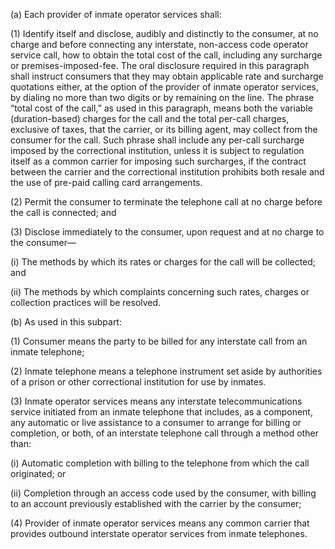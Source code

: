(a) Each provider of inmate operator services shall:

(1) Identify itself and disclose, audibly and distinctly to the consumer, at no charge and before connecting any interstate, non-access code operator service call, how to obtain the total cost of the call, including any surcharge or premises-imposed-fee. The oral disclosure required in this paragraph shall instruct consumers that they may obtain applicable rate and surcharge quotations either, at the option of the provider of inmate operator services, by dialing no more than two digits or by remaining on the line. The phrase “total cost of the call,” as used in this paragraph, means both the variable (duration-based) charges for the call and the total per-call charges, exclusive of taxes, that the carrier, or its billing agent, may collect from the consumer for the call. Such phrase shall include any per-call surcharge imposed by the correctional institution, unless it is subject to regulation itself as a common carrier for imposing such surcharges, if the contract between the carrier and the correctional institution prohibits both resale and the use of pre-paid calling card arrangements.

(2) Permit the consumer to terminate the telephone call at no charge before the call is connected; and

(3) Disclose immediately to the consumer, upon request and at no charge to the consumer—

(i) The methods by which its rates or charges for the call will be collected; and

(ii) The methods by which complaints concerning such rates, charges or collection practices will be resolved.

(b) As used in this subpart:

(1) Consumer means the party to be billed for any interstate call from an inmate telephone;

(2) Inmate telephone means a telephone instrument set aside by authorities of a prison or other correctional institution for use by inmates.

(3) Inmate operator services means any interstate telecommunications service initiated from an inmate telephone that includes, as a component, any automatic or live assistance to a consumer to arrange for billing or completion, or both, of an interstate telephone call through a method other than:

(i) Automatic completion with billing to the telephone from which the call originated; or

(ii) Completion through an access code used by the consumer, with billing to an account previously established with the carrier by the consumer;

(4) Provider of inmate operator services means any common carrier that provides outbound interstate operator services from inmate telephones.

